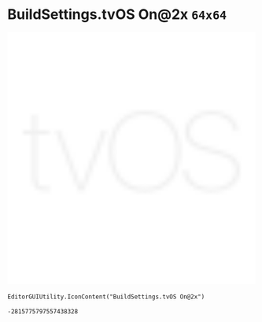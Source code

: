# BuildSettings.tvOS On@2x `64x64`
<img src="/img/BuildSettings.tvOS%20On@2x.png" width=512 height=512>

``` CSharp
EditorGUIUtility.IconContent("BuildSettings.tvOS On@2x")
```
```
-2815775797557438328
```
